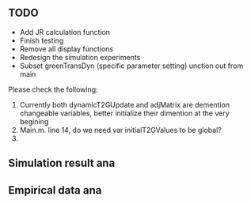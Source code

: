 ## TODO
- Add JR calculation function
- Finish testing
- Remove all display functions
- Redesign the simulation experiments
- Subset greenTransDyn (specific parameter setting) unction out from main

Please check the following:
1. Currently both dynamicT2GUpdate and adjMatrix are demention changeable variables,
better initialize their dimention at the very begining
2. Main.m. line 14, do we need var initialT2GValues to be global?
3. 

## Simulation result ana


## Empirical data ana

